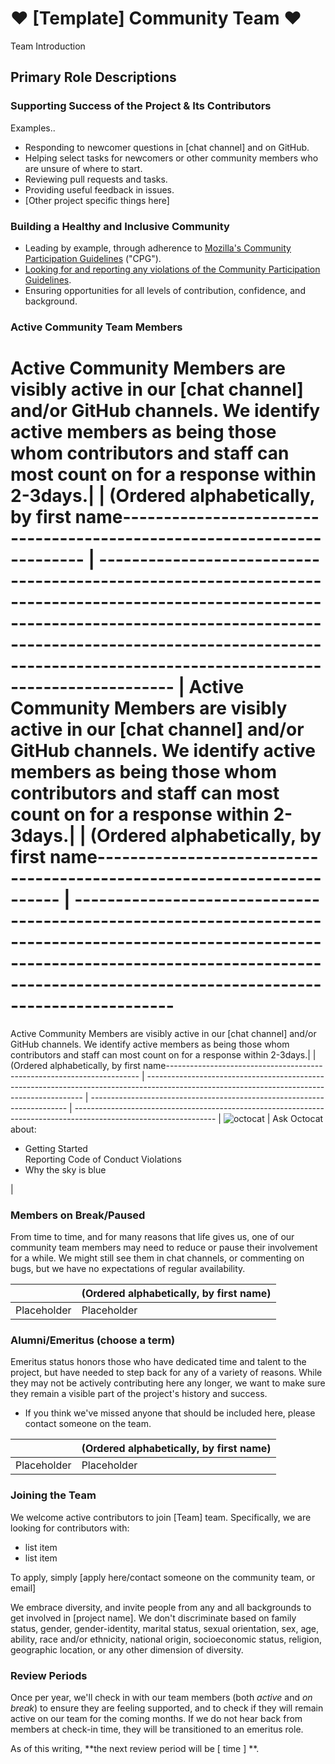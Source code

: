 # :heart: [Template] Community Team :heart:

Team Introduction

## Primary Role Descriptions

### Supporting Success of the Project & Its Contributors

Examples..

- Responding to newcomer questions in [chat channel] and on GitHub.
- Helping select tasks for newcomers or other community members who are unsure of where to start.
- Reviewing pull requests and tasks.
- Providing useful feedback in issues.
- [Other project specific things here]

### Building a Healthy and Inclusive Community

- Leading by example, through adherence to [Mozilla's Community Participation Guidelines](https://www.mozilla.org/en-US/about/governance/policies/participation/) ("CPG").
- [Looking for and reporting any violations of the Community Participation Guidelines][def].
- Ensuring opportunities for all levels of contribution, confidence, and background.

### Active Community Team Members

Active Community Members are visibly active in our [chat channel] and/or GitHub channels. We identify active members as being those whom contributors and staff can most count on for a response within 2-3days.|                                                                        | (Ordered alphabetically, by first name----------------------------------------------------------------------- | --------------------------------------------------------------------------------------------------------------------------------------------------------------------------------------------------------------------------------------------- |
Active Community Members are visibly active in our [chat channel] and/or GitHub channels. We identify active members as being those whom contributors and staff can most count on for a response within 2-3days.|                                                                        | (Ordered alphabetically, by first name----------------------------------------------------------------------- | ----------------------------------------------------------------------------------------------------------------------------------------------------------------------------------------------------------
====== 
Active Community Members are visibly active in our [chat channel] and/or GitHub channels. We identify active members as being those whom contributors and staff can most count on for a response within 2-3days.|                                                                        | (Ordered alphabetically, by first name----------------------------------------------------------------------- | --------------------------------------------------------------------------------------------------------------------------------------------
| ------------------------------------------------------------------------ | -----------------------------------------------------------------------------------------------------------------
| ![octocat](https://avatars0.githubusercontent.com/u/583231?s=460&v=4)  | Ask Octocat about: <ul><li>Getting Started</li>Reporting Code of Conduct Violations<li>Why the sky is blue</li></ul>                                  |

### Members on Break/Paused

From time to time, and for many reasons that life gives us, one of our community team members may need to reduce or pause their involvement for a while. We might still see them in chat channels, or commenting on bugs, but we have no expectations of regular availability.

|                                                                          | (Ordered alphabetically, by first name)                                                                                                                                                                              |
| ------------------------------------------------------------------------ | ---------------------------------------------------------------------------------------------------------------------------------------------------------------------------------------------------- |
| Placeholder | Placeholder |  |

### Alumni/Emeritus (choose a term)

Emeritus status honors those who have dedicated time and talent to the project, but have needed to step back for any of a variety of reasons. While they may not be actively contributing here any longer, we want to make sure they remain a visible part of the project's history and success.

- If you think we've missed anyone that should be included here, please contact someone on the  team.

|                                                                        | (Ordered alphabetically, by first name)                                                                                                                             |
| ---------------------------------------------------------------------- | --------------------------------------------------------------------------------------------------------------------------------------------------- |
| Placeholder  | Placeholder                   |  |

### Joining the Team

We welcome active contributors to join  [Team] team. Specifically, we are looking for contributors with:

* list item
* list item

To apply, simply [apply here/contact someone on the community team, or email]

We embrace diversity, and invite people from any and all backgrounds to get involved in [project name]. We don't discriminate based on family status, gender, gender-identity, marital status, sexual orientation, sex, age, ability, race and/or ethnicity, national origin, socioeconomic status, religion, geographic location, or any other dimension of diversity.

### Review Periods

Once per year, we'll check in with our team members (both _active_ and _on break_) to ensure they are feeling supported, and to check if they will remain active on our team for the coming months. If we do not hear back from members at check-in time, they will be transitioned to an emeritus role.

As of this writing, **the next review period will be [ time ] **.


[def]: https://www.mozilla.org/en-US/about/governance/policies/participation/reporting/